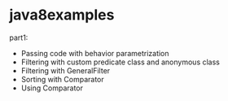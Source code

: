 # java8examples
part1:
 - Passing code with behavior parametrization
 - Filtering with custom predicate class and anonymous class
 - Filtering with GeneralFilter
 - Sorting with Comparator
 - Using Comparator